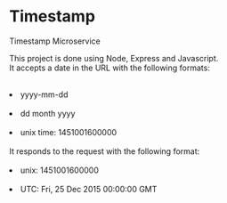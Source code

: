 # Timestamp
Timestamp Microservice

This project is done using Node, Express and Javascript.<br/>
It accepts a date in the URL with the following formats: <br/>
&nbsp;&nbsp;<li>yyyy-mm-dd</li>
&ensp;&ensp;<li>dd month yyyy</li>
&ensp;&ensp;<li>unix time: 1451001600000</li><br/>
It responds to the request with the following format: <br/>
&ensp;&ensp;<li>unix: 1451001600000 </li>
&ensp;&ensp;<li>UTC: Fri, 25 Dec 2015 00:00:00 GMT </li>

